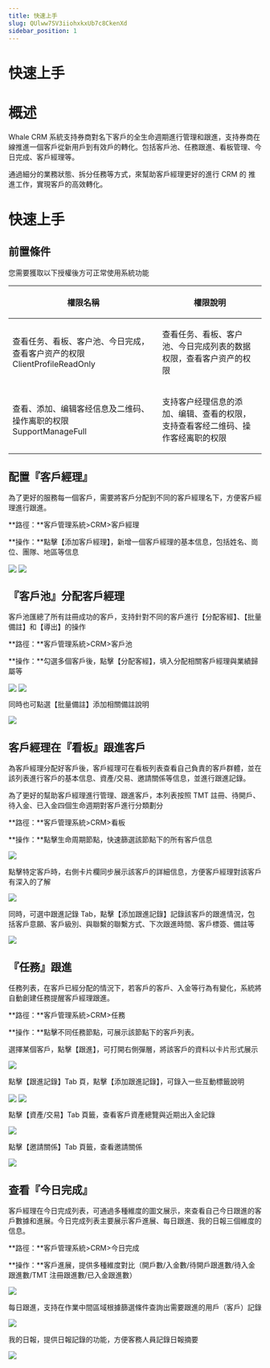 ```yaml
---
title: 快速上手
slug: QUlww7SV3iiohxkxUb7c8CkenXd
sidebar_position: 1
---
```



# 快速上手

# 概述

Whale CRM 系統支持券商對名下客戶的全生命週期進行管理和跟進，支持券商在線推進一個客戶從新用戶到有效戶的轉化。包括客戶池、任務跟進、看板管理、今日完成、客戶經理等。

通過細分的業務狀態、拆分任務等方式，來幫助客戶經理更好的進行 CRM 的 推進工作，實現客戶的高效轉化。

# 快速上手

## 前置條件

您需要獲取以下授權後方可正常使用系統功能

<table header_row="1">
<colgroup>
<col width="437"/>
<col width="393"/>
</colgroup>
<thead>
<tr><th><p>權限名稱</p></th><th><p>權限說明</p></th></tr>
</thead>
<tbody>
<tr><td><p>查看任务、看板、客户池、今日完成，查看客户资产的权限<br/>ClientProfileReadOnly</p></td><td><p>查看任务、看板、客户池、今日完成列表的数据权限，查看客户资产的权限</p></td></tr>
<tr><td><p>查看、添加、编辑客经信息及二维码、操作离职的权限<br/>SupportManageFull</p></td><td><p>支持客户经理信息的添加、编辑、查看的权限，支持查看客经二维码、操作客经离职的权限</p></td></tr>
</tbody>
</table>

## 配置『客戶經理』

為了更好的服務每一個客戶，需要將客戶分配到不同的客戶經理名下，方便客戶經理進行跟進。

**路徑：**客戶管理系統&gt;CRM&gt;客戶經理

**操作：**點擊【添加客戶經理】，新增一個客戶經理的基本信息，包括姓名、崗位、團隊、地區等信息

<img src="/assets/Rotvb1CykoyT2JxRZFIcDQLRn0e.png" src-width="3232" src-height="1526" align="center"/>

<img src="/assets/HzbIbFER8oXYfixKYfjclMXVnNd.png" src-width="1280" src-height="669" align="center"/>

## 『客戶池』分配客戶經理

客戶池匯總了所有註冊成功的客戶，支持針對不同的客戶進行【分配客經】、【批量備註】和【導出】的操作

**路徑：**客戶管理系統&gt;CRM&gt;客戶池

**操作：**勾選多個客戶後，點擊【分配客經】，填入分配相關客戶經理與業績歸屬等

<img src="/assets/FUv1bF9LyoxoGcx5DB2cOywtnAc.png" src-width="3198" src-height="1606" align="center"/>

<img src="/assets/BDYNbiV2doIWWqx6WF6cWuhXnRd.png" src-width="3230" src-height="1624" align="center"/>

同時也可點選【批量備註】添加相關備註說明

<img src="/assets/M6znbtpPGoRvIsxVQs0c5eCinLe.png" src-width="2266" src-height="1066" align="center"/>

## 客戶經理在『看板』跟進客戶

為客戶經理分配好客戶後，客戶經理可在看板列表查看自己負責的客戶群體，並在該列表進行客戶的基本信息、資產/交易、邀請關係等信息，並進行跟進記錄。

為了更好的幫助客戶經理進行管理、跟進客戶，本列表按照 TMT 註冊、待開戶、待入金、已入金四個生命週期對客戶進行分類劃分

**路徑：**客戶管理系統&gt;CRM&gt;看板

**操作：**點擊生命周期節點，快速篩選該節點下的所有客戶信息

<img src="/assets/GrbLbL5ANogpX2xMMpecH30lnOh.png" src-width="1280" src-height="610" align="center"/>

點擊特定客戶時，右側卡片欄同步展示該客戶的詳細信息，方便客戶經理對該客戶有深入的了解

<img src="/assets/FXuHbTETGozUeLxhalLcCkLHnfe.png" src-width="3222" src-height="1438" align="center"/>

同時，可選中跟進記錄 Tab，點擊【添加跟進記錄】記錄該客戶的跟進情況，包括客戶意願、客戶級別、與聯繫的聯繫方式、下次跟進時間、客戶標簽、備註等

<img src="/assets/S2FbbmsYvoIuHLx0XI4cRbcpnTe.png" src-width="2404" src-height="1498" align="center"/>

## 『任務』跟進

任務列表，在客戶已經分配的情況下，若客戶的客戶、入金等行為有變化，系統將自動創建任務提醒客戶經理跟進。

**路徑：**客戶管理系統&gt;CRM&gt;任務

**操作：**點擊不同任務節點，可展示該節點下的客戶列表。

選擇某個客戶，點擊【跟進】，可打開右側彈層，將該客戶的資料以卡片形式展示

<img src="/assets/ZvQ2bdi6zo4jk6xrIFRc4N1rn9g.png" src-width="3256" src-height="1482" align="center"/>

點擊【跟進記錄】Tab 頁，點擊【添加跟進記錄】，可錄入一些互動標籤說明

<img src="/assets/KmkObos5dogxQbxe8bKcD6kbn2g.png" src-width="2242" src-height="1252" align="center"/>

<img src="/assets/WeEZb5I01oKdptxnwZvcavkaneg.png" src-width="2228" src-height="1612" align="center"/>

點擊【資產/交易】Tab 頁籤，查看客戶資產總覽與近期出入金記錄

<img src="/assets/Xne7bqA3hoxMBpx5PyocmxhlnRg.png" src-width="2216" src-height="1624" align="center"/>

點擊【邀請關係】Tab 頁籤，查看邀請關係

<img src="/assets/UOBvbCVnro3DhUxoE3pckRHAnid.png" src-width="2230" src-height="1608" align="center"/>

## 查看『今日完成』

客戶經理在今日完成列表，可通過多種維度的圖文展示，來查看自己今日跟進的客戶數據和進展。今日完成列表主要展示客戶進展、每日跟進、我的日報三個維度的信息。

**路徑：**客戶管理系統&gt;CRM&gt;今日完成

**操作：**客戶進展，提供多種維度對比（開戶數/入金數/待開戶跟進數/待入金跟進數/TMT 注冊跟進數/已入金跟進數）

<img src="/assets/J1O1bIrYTolxhaxUVaecNjqvnir.png" src-width="2322" src-height="1438" align="center"/>

每日跟進，支持在作業中間區域根據篩選條件查詢出需要跟進的用戶（客戶）記錄

<img src="/assets/OFHab5gKEortWYxM0fIcyYkXnOe.png" src-width="2322" src-height="1442" align="center"/>

我的日報，提供日報記錄的功能，方便客務人員記錄日報摘要

<img src="/assets/GtccbelxzojjCax0KMRcJm0fnBR.png" src-width="2322" src-height="1412" align="center"/>

